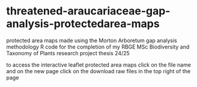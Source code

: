 # threatened-araucariaceae-gap-analysis-protectedarea-maps
protected area maps made using the Morton Arboretum gap analysis methodology R code for the completion of my RBGE MSc Biodiversity and Taxonomy of Plants research project thesis 24/25 

to access the interactive leaflet protected area maps click on the file name and on the new page click on the download raw files in the top right of the page
